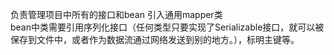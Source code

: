 负责管理项目中所有的接口和bean
引入通用mapper类  
bean中类需要引用序列化接口（任何类型只要实现了Serializable接口，就可以被保存到文件中，或者作为数据流通过网络发送到别的地方。），标明主键等。